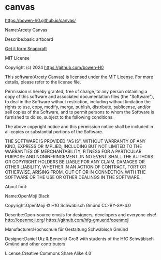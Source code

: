# canvas
https://bowen-h0.github.io/canvas/

Name:Arcety Canvas

Describe:basic artboard

[Get it form Snapcraft](https://snapcraft.io/arcety-canvas)

MIT License

Copyright (c) 2024 https://github.com/bowen-H0

This software(Arcety Canvas) is licensed under the MIT License. For more details, please refer to the license file.
    
Permission is hereby granted, free of charge, to any person obtaining a copy of this software and associated documentation files (the "Software"), to deal in the Software without restriction, including without limitation the rights to use, copy, modify, merge, publish, distribute, sublicense, and/or sell copies of the Software, and to permit persons to whom the Software is furnished to do so, subject to the following conditions:

The above copyright notice and this permission notice shall be included in all copies or substantial portions of the Software.

THE SOFTWARE IS PROVIDED "AS IS", WITHOUT WARRANTY OF ANY KIND, EXPRESS OR IMPLIED, INCLUDING BUT NOT LIMITED TO THE WARRANTIES OF MERCHANTABILITY, FITNESS FOR A PARTICULAR PURPOSE AND NONINFRINGEMENT. IN NO EVENT SHALL THE AUTHORS OR COPYRIGHT HOLDERS BE LIABLE FOR ANY CLAIM, DAMAGES OR OTHER LIABILITY, WHETHER IN AN ACTION OF CONTRACT, TORT OR OTHERWISE, ARISING FROM, OUT OF OR IN CONNECTION WITH THE SOFTWARE OR THE USE OR OTHER DEALINGS IN THE SOFTWARE.



About font:


Name:OpenMoji Black

Copyright:OpenMoji © HfG Schwäbisch Gmünd CC-BY-SA-4.0

Describe:Open-source emojis for designers, developers and everyone else! http://openmoji.org/ https://github.com/hfg-gmuend/openmoji

Manufacturer:Hochschule für Gestaltung Schwäbisch Gmünd

Designer:Daniel Utz & Benedikt Groß with students of the HfG Schwäbisch Gmünd and other contributors

License:Creative Commons Share Alike 4.0
